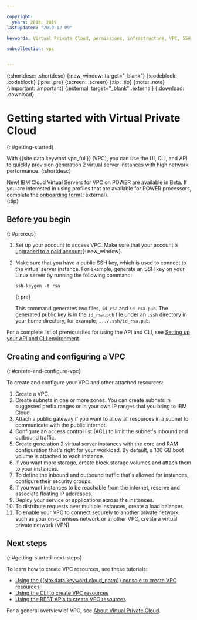 ```yaml
---

copyright:
  years: 2018, 2019
lastupdated: "2019-12-09"

keywords: Virtual Private Cloud, permissions, infrastructure, VPC, SSH key, CLI, API, console, public gateway, floating IP, IP ranges, BYoIP 

subcollection: vpc


---
```


{:shortdesc: .shortdesc}
{:new_window: target="_blank"}
{:codeblock: .codeblock}
{:pre: .pre}
{:screen: .screen}
{:tip: .tip}
{:note: .note}
{:important: .important}
{:external: target="_blank" .external}
{:download: .download}

# Getting started with Virtual Private Cloud
{: #getting-started}

With {{site.data.keyword.vpc_full}} (VPC), you can use the UI, CLI, and API to quickly provision generation 2 virtual server instances with high network performance.
{:shortdesc}

New! IBM Cloud Virtual Servers for VPC on POWER are available in Beta. If you are interested in using profiles that are available for POWER processors, complete the [onboarding form](https://developer.ibm.com/linuxonpower/ibm-cloud-beta-program-registration/){: external}.  
{:tip}

## Before you begin
{: #prereqs}

1. Set up your account to access VPC. Make sure that your account is [upgraded to a paid account](/docs/account?topic=account-accountfaqs#changeacct){: new_window}. 

2. Make sure that you have a public SSH key, which is used to connect to the virtual server instance. For example, generate an SSH key on your Linux server by running the following command:

    ```
    ssh-keygen -t rsa
    ``` 
    {: pre}

   This command generates two files, `id_rsa` and `id_rsa.pub`. The generated public key is in the `id_rsa.pub` file under an ``.ssh`` directory in your home directory, for example, ``.../.ssh/id_rsa.pub``.

For a complete list of prerequisites for using the API and CLI, see [Setting up your API and CLI environment](/docs/vpc?topic=vpc-set-up-environment).

## Creating and configuring a VPC
{: #create-and-configure-vpc}

To create and configure your VPC and other attached resources:

1. Create a VPC.
2. Create subnets in one or more zones. You can create subnets in suggested prefix ranges or in your own IP ranges that you bring to IBM Cloud.
3. Attach a public gateway if you want to allow all resources in a subnet to communicate with the public internet.
1. Configure an access control list (ACL) to limit the subnet's inbound and outbound traffic.
4. Create generation 2 virtual server instances with the core and RAM configuration that's right for your workload. By default, a 100 GB boot volume is attached to each instance.
5. If you want more storage, create block storage volumes and attach them to your instances.
1. To define the inbound and outbound traffic that's allowed for instances, configure their security groups.
1. If you want instances to be reachable from the internet, reserve and associate floating IP addresses.
5. Deploy your service or applications across the instances.
1. To distribute requests over multiple instances, create a load balancer.
1. To enable your VPC to connect securely to another private network, such as your on-premises network or another VPC, create a virtual private network (VPN).

## Next steps
{: #getting-started-next-steps}

To learn how to create VPC resources, see these tutorials:

* [Using the {{site.data.keyword.cloud_notm}} console to create VPC resources](/docs/vpc?topic=vpc-creating-a-vpc-using-the-ibm-cloud-console)
* [Using the CLI to create VPC resources](/docs/vpc?topic=vpc-creating-a-vpc-using-cli)
* [Using the REST APIs to create VPC resources](/docs/vpc?topic=vpc-creating-a-vpc-using-the-rest-apis)

For a general overview of VPC, see [About Virtual Private Cloud](/docs/vpc?topic=vpc-about-vpc#about-vpc).
